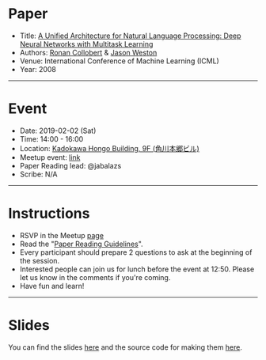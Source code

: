 # Paper
* Title: [A Unified Architecture for Natural Language Processing: Deep Neural
  Networks with Multitask
  Learning](https://ronan.collobert.com/pub/matos/2008_nlp_icml.pdf)
* Authors: [Ronan Collobert](https://ronan.collobert.com/) & [Jason
  Weston](http://www.thespermwhale.com/jaseweston/)
* Venue: International Conference of Machine Learning (ICML)
* Year: 2008

---

# Event
* Date: 2019-02-02 (Sat)
* Time: 14:00 - 16:00
* Location: [Kadokawa Hongo Building, 9F
  (角川本郷ビル)](https://goo.gl/maps/6u5BBf7ERE92)
* Meetup event:
  [link](https://www.meetup.com/Machine-Learning-Tokyo/events/258291603/)
* Paper Reading lead: @jabalazs
* Scribe: N/A

---

# Instructions
* RSVP in the Meetup
  [page](https://www.meetup.com/Machine-Learning-Tokyo/events/258291603/)
* Read the "[Paper Reading
  Guidelines](https://discuss.mltokyo.ai/t/paper-reading-guidelines/241?u=jabalazs)".
* Every participant should prepare 2 questions to ask at the beginning of the
  session.
* Interested people can join us for lunch before the event at 12:50. Please let
  us know in the comments if you're coming.
* Have fun and learn!

---

# Slides

You can find the slides [here](unified_architecture_reading.pdf) and the source
code for making them [here](src/).
